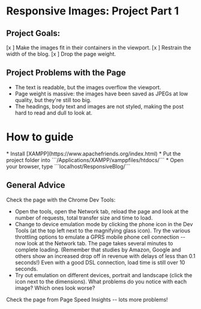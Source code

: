 # Responsive Images: Project Part 1 #

## Project Goals: ##

[x ] Make the images fit in their containers in the viewport.
[x ] Restrain the width of the blog.
[x ] Drop the page weight.



## Project Problems with the Page ##

* The text is readable, but the images overflow the viewport.
* Page weight is massive: the images have been saved as JPEGs at low quality, but they're still too big.
* The headings, body text and images are not styled, making the post hard to read and dull to look at.

<h1>How to guide</h1>
* Install [XAMPP](https://www.apachefriends.org/index.html)
* Put the project folder into ```/Applications/XAMPP/xamppfiles/htdocs/```
* Open your browser, type ```localhost/ResponsiveBlog/```



## General Advice ##

Check the page with the Chrome Dev Tools:

* Open the tools, open the Network tab, reload the page and look at the number of requests, total transfer size and time to load.
* Change to device emulation mode by clicking the phone icon in the Dev Tools (at the top left next to the magnifying glass icon). Try the various throttling options to emulate a GPRS mobile phone cell connection -- now look at the Network tab. The page takes several minutes to complete loading. (Remember that studies by Amazon, Google and others show an increased drop off in revenue with delays of less than 0.1 seconds!) Even with a good DSL connection, load time is still over 10 seconds.
* Try out emulation on different devices, portrait and landscape (click the icon next to the dimensions). What problems do you notice with each image? Which ones look worse?

Check the page from Page Speed Insights -- lots more problems!
